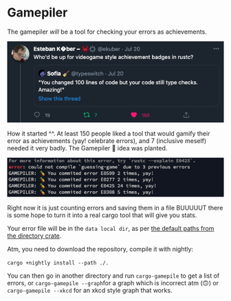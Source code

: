 # Gamepiler

The gamepiler *will* be a tool for checking your errors as achievements.

![tweet](tweet.png)


How it started ^^. At least 150 people liked a tool that would gamify their error as achievements (yay! celebrate errors), and 7 (inclusive meself) needed it very badly. The Gamepiler 🍍 idea was planted.

![compiler](compiler.png)


Right now it is just counting errors and saving them in a file BUUUUUT there is some hope to turn it into a real cargo tool that will give you stats.

Your error file will be in the `data local dir`, as per [the default paths from the directory crate](https://github.com/dirs-dev/directories-rs).

Atm, you need to download the repository, compile it with nightly:

`cargo +nightly install --path ./.`

You can then go in another directory and run 
`cargo-gamepile` to get a list of errors, or `cargo-gamepile --graph`for a graph which is incorrect atm (🙃) or `cargo-gamepile --xkcd` for an xkcd style graph that works.
